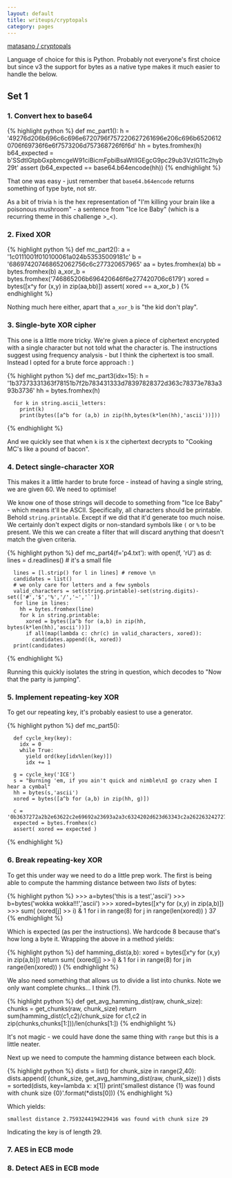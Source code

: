```yaml
---
layout: default
title: writeups/cryptopals
category: pages
---
```


[matasano / cryptopals](http://www.cryptopals.com)

Language of choice for this is Python. Probably not everyone's first choice but since v3 the support for bytes as a native type makes it much easier to handle the below.

## Set 1 ##

### 1. Convert hex to base64 ###

{% highlight python %}
    def mc_part1():
      h = '49276d206b696c6c696e6720796f757220627261696e206c696b65206120706f69736f6e6f7573206d757368726f6f6d'
      hh = bytes.fromhex(h)
      b64_expected = b'SSdtIGtpbGxpbmcgeW91ciBicmFpbiBsaWtlIGEgcG9pc29ub3VzIG11c2hyb29t'
      assert (b64_expected == base64.b64encode(hh))
{% endhighlight %}

That one was easy - just remember that `base64.b64encode` returns something of type byte, not str.

As a bit of trivia `h` is the hex representation of "I'm killing your brain like a poisonous mushroom" - a sentence from "Ice Ice Baby" (which is a recurring theme in this challenge >_<).

### 2. Fixed XOR ###

{% highlight python %}
    def mc_part2():
      a = '1c0111001f010100061a024b53535009181c'
      b = '686974207468652062756c6c277320657965'
      aa = bytes.fromhex(a)
      bb = bytes.fromhex(b)
      a_xor_b = bytes.fromhex('746865206b696420646f6e277420706c6179')
      xored = bytes([x^y for (x,y) in zip(aa,bb)])
      assert( xored == a_xor_b )
{% endhighlight %}

Nothing much here either, apart that `a_xor_b` is "the kid don't play".

### 3. Single-byte XOR cipher ###

This one is a little more tricky. We're given a piece of ciphertext encrypted with a single character but not told what the character is. The instructions suggest using frequency analysis - but I think the ciphertext is too small. Instead I opted for a brute force approach : )

{% highlight python %}
    def mc_part3(idx=15):
      h = '1b37373331363f78151b7f2b783431333d78397828372d363c78373e783a393b3736'
      hh = bytes.fromhex(h)
    
      for k in string.ascii_letters:
        print(k)
        print(bytes([a^b for (a,b) in zip(hh,bytes(k*len(hh),'ascii'))]))
{% endhighlight %}

And we quickly see that when `k` is `X` the ciphertext decrypts to "Cooking MC's like a pound of bacon".

### 4. Detect single-character XOR ###

This makes it a little harder to brute force - instead of having a single string, we are given 60. We need to optimise!

We know one of those strings will decode to something from "Ice Ice Baby" - which means it'll be ASCII. Specifically, all characters should be printable. Behold `string.printable`. Except if we did that it'd generate too much noise. We certainly don't expect digits or non-standard symbols like `(` or `%` to be present. We this we can create a filter that will discard anything that doesn't match the given criteria.

{% highlight python %}
    def mc_part4(f='p4.txt'):
      with open(f, 'rU') as d:
        lines = d.readlines() # it's a small file
    
      lines = [l.strip() for l in lines] # remove \n
      candidates = list()
      # we only care for letters and a few symbols
      valid_characters = set(string.printable)-set(string.digits)-set(['#','$','%','/','~','`'])
      for line in lines:
        hh = bytes.fromhex(line)
        for k in string.printable:
          xored = bytes([a^b for (a,b) in zip(hh, bytes(k*len(hh),'ascii'))])
          if all(map(lambda c: chr(c) in valid_characters, xored)):
            candidates.append((k, xored))
      print(candidates)
{% endhighlight %}

Running this quickly isolates the string in question, which decodes to "Now that the party is jumping".

### 5. Implement repeating-key XOR ###

To get our repeating key, it's probably easiest to use a generator.

{% highlight python %}
    def mc_part5():
      
      def cycle_key(key):
        idx = 0
        while True:
          yield ord(key[idx%len(key)])
          idx += 1
    
      g = cycle_key('ICE')
      s = "Burning 'em, if you ain't quick and nimble\nI go crazy when I hear a cymbal"
      hh = bytes(s,'ascii')
      xored = bytes([a^b for (a,b) in zip(hh, g)])
    
      c = '0b3637272a2b2e63622c2e69692a23693a2a3c6324202d623d63343c2a26226324272765272a282b2f20430a652e2c652a3124333a653e2b2027630c692b20283165286326302e27282f'
      expected = bytes.fromhex(c)
      assert( xored == expected )
{% endhighlight %}

### 6. Break repeating-key XOR ###

To get this under way we need to do a little prep work. The first is being able to compute the hamming distance between two *lists* of bytes:

{% highlight python %}
    >>> a=bytes('this is a test','ascii')
    >>> b=bytes('wokka wokka!!!','ascii')
    >>> xored=bytes([x^y for (x,y) in zip(a,b)])
    >>> sum( (xored[j] >> i) & 1 for i in range(8) for j in range(len(xored)) )
    37
{% endhighlight %}

Which is expected (as per the instructions). We hardcode 8 because that's how long a byte it. Wrapping the above in a method yields:

{% highlight python %}
    def hamming_dist(a,b):
      xored = bytes([x^y for (x,y) in zip(a,b)])
      return sum( (xored[j] >> i) & 1 for i in range(8) for j in range(len(xored)) )
{% endhighlight %}

We also need something that allows us to divide a list into chunks. Note we only want complete chunks... I think (?).

{% highlight python %}
    def get_avg_hamming_dist(raw, chunk_size):
      chunks = get_chunks(raw, chunk_size)
      return sum(hamming_dist(c1,c2)/chunk_size for c1,c2 in zip(chunks,chunks[1:]))/len(chunks[1:])
{% endhighlight %}

It's not magic - we could have done the same thing with `range` but this is a little neater.

Next up we need to compute the hamming distance between each block.

{% highlight python %}
    dists = list()
    for chunk_size in range(2,40):
      dists.append( (chunk_size, get_avg_hamming_dist(raw, chunk_size)) )
    dists = sorted(dists, key=lambda x: x[1])
    print('smallest distance {1} was found with chunk size {0}'.format(*dists[0]))
{% endhighlight %}

Which yields:

    smallest distance 2.7593244194229416 was found with chunk size 29

Indicating the key is of length 29.

### 7. AES in ECB mode ###

### 8. Detect AES in ECB mode ###
